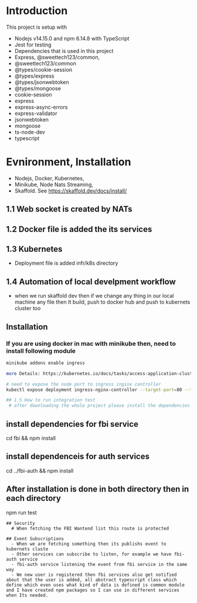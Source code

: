 
# Introduction

This project is setup with 
  -  Nodejs v14.15.0 and npm 6.14.8 with TypeScript
  -  Jest for testing 
  -  Dependencies that is used in this project
  -  Express, @sweettech123/common, 
  -  @sweettech123/common
  -  @types/cookie-session
  -  @types/express
  -  @types/jsonwebtoken
  -  @types/mongoose
  -  cookie-session
  -  express
  -  express-async-errors
  -  express-validator
  -  jsonwebtoken
  -  mongoose
  -  ts-node-dev
  -  typescript

# Evnironment, Installation
  - Nodejs, Docker, Kubernetes, 
  - Minikube, Node Nats Streaming, 
  - Skaffold. See https://skaffold.dev/docs/install/
 
## 1.1 Web socket is created by NATs
## 1.2 Docker file is added the its services
## 1.3 Kubernetes 
  - Deployment file is added  infr/k8s directory
## 1.4 Automation of local develpment workflow 
  - when we run skaffold dev then if we change any thing in our local machine any file then It build, push to docker hub and push to kubernets cluster too

## Installation
 ### If you are using docker in mac with minikube then, need to install following module 
 ``` bash 
 minikube addons enable ingress

 more Details: https://kubernetes.io/docs/tasks/access-application-cluster/ingress-minikube/

 # need to expose the node port to ingress inginx controller 
 kubectl expose deployment ingress-nginx-controller --target-port=80 --type=NodePort -n kube-system

## 1.5 How to run integration test 
  # after downloading the whole project please install the dependencies 
  ```
  ## install dependencies for fbi service
  cd fbi && npm install 

  ## install dependenceis for auth services
  cd ../fbi-auth && npm install 

  ## After installation is done in both directory then in each directory
  npm run test 
  ```
  ## Security  
    # When fetching the FBI Wantend list this route is protected
  
  ## Event Subscriptions
    - When we are fetching something then its publishs event to kubernets cluste 
    - Other services can subscribe to listen, for example we have fbi-auth service
    - fbi-auth service listening the event from fbi service in the same way 
    - We new user is registered then fbi services also get notified about that the user is added, all abstract typescript class which define which even uses what kind of data is defined is common module and I have created npm packages so I can use in different services when Its needed.


